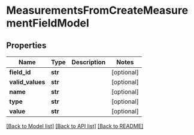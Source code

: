# MeasurementsFromCreateMeasurementFieldModel

## Properties
Name | Type | Description | Notes
------------ | ------------- | ------------- | -------------
**field_id** | **str** |  | [optional] 
**valid_values** | **str** |  | [optional] 
**name** | **str** |  | [optional] 
**type** | **str** |  | [optional] 
**value** | **str** |  | [optional] 

[[Back to Model list]](../README.md#documentation-for-models) [[Back to API list]](../README.md#documentation-for-api-endpoints) [[Back to README]](../README.md)


